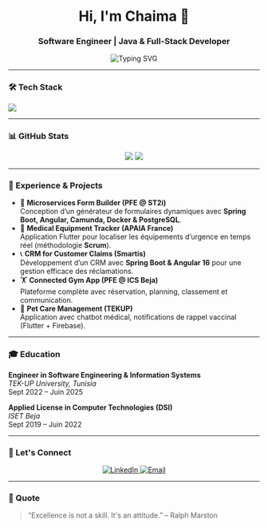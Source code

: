 <h1 align="center">Hi, I'm Chaima 👋</h1>
<h3 align="center">Software Engineer | Java & Full-Stack Developer</h3>

<p align="center">
  <img src="https://readme-typing-svg.herokuapp.com?color=2E8B57&size=24&center=true&vCenter=true&width=500&lines=Passionate+about+Software+Engineering;Building+Scalable+Microservices;+Spring+Boot+%26+Angular;Flutter+Mobile+Developer;Agile+%26+DevOps+Enthusiast" alt="Typing SVG" />
</p>

---

### 🛠️ Tech Stack
<p align="left">
  <img src="https://skillicons.dev/icons?i=java,spring,angular,flutter,js,nodejs,mongodb,postgresql,git,github,docker" />
</p>

---

### 📊 GitHub Stats
<p align="center">
  <img src="https://github-readme-stats.vercel.app/api?username=alouichaima&show_icons=true&theme=radical" />
  <img src="https://github-readme-stats.vercel.app/api/top-langs/?username=alouichaima&layout=compact&theme=radical" />
</p>

---

### 💼 Experience & Projects
- 🔧 **Microservices Form Builder (PFE @ ST2i)**  
  Conception d’un générateur de formulaires dynamiques avec **Spring Boot, Angular, Camunda, Docker & PostgreSQL**.
- 🏥 **Medical Equipment Tracker (APAIA France)**  
  Application Flutter pour localiser les équipements d’urgence en temps réel (méthodologie **Scrum**).
- 📞 **CRM for Customer Claims (Smartis)**  
  Développement d’un CRM avec **Spring Boot & Angular 16** pour une gestion efficace des réclamations.
- 🏋️ **Connected Gym App (PFE @ ICS Beja)**  
  Plateforme complète avec réservation, planning, classement et communication.
- 🐾 **Pet Care Management (TEKUP)**  
  Application avec chatbot médical, notifications de rappel vaccinal (Flutter + Firebase).


---

### 🎓 Education
**Engineer in Software Engineering & Information Systems**  
*TEK-UP University, Tunisia*  
Sept 2022 – Juin 2025

**Applied License in Computer Technologies (DSI)**  
*ISET Beja*  
Sept 2019 – Juin 2022

---

### 🤝 Let's Connect
<p align="center">
  <a href="https://linkedin.com/in/aloui-chaima" target="_blank">
    <img src="https://img.shields.io/badge/LinkedIn-%230077B5?style=for-the-badge&logo=linkedin&logoColor=white" alt="LinkedIn" />
  </a>
  <a href="mailto:alouichaima.77@gmail.com">
    <img src="https://img.shields.io/badge/Gmail-%23E44A00?style=for-the-badge&logo=gmail&logoColor=white" alt="Email" />
  </a>
</p>

---

### 💬 Quote
> “Excellence is not a skill. It's an attitude.” – Ralph Marston

